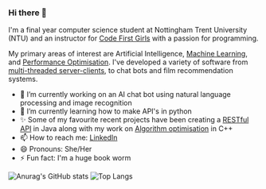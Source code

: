 ### Hi there 👋

I'm a final year computer science student at Nottingham Trent University (NTU) and an instructor for [Code First Girls](https://codefirstgirls.com/) with a passion for programming.

 My primary areas of interest are Artificial Intelligence, [Machine Learning](https://www.kaggle.com/code/jamievoce/predicting-developers-income), and [Performance Optimisation](https://github.com/EvelynVoce/Algorithmic-complexity-analysis-with-optimised-solutions). I've developed a variety of software from [multi-threaded server-clients](https://github.com/EvelynVoce/Concurrent-Client-Server-Model), to chat bots and film recommendation systems.  

- 🔭 I’m currently working on an AI chat bot using natural language processing and image recognition
- 🌱 I’m currently learning how to make API's in python
- ✨ Some of my favourite recent projects have been creating a [RESTful API](https://github.com/EvelynVoce/RestFull-messaging-service-API-) in Java along with my work on [Algorithm optimisation](https://github.com/EvelynVoce/Algorithmic-complexity-analysis-with-optimised-solutions) in C++
- 📫 How to reach me: [LinkedIn](https://www.linkedin.com/in/evelyn-voce/)
- 😄 Pronouns: She/Her
- ⚡ Fun fact: I'm a huge book worm

<!--
**EvelynVoce/EvelynVoce** is a ✨ _special_ ✨ repository because its `README.md` (this file) appears on your GitHub profile.

Here are some ideas to get you started:

- 🔭 I’m currently working on ...
- 🌱 I’m currently learning ...
- 👯 I’m looking to collaborate on ...
- 🤔 I’m looking for help with ...
- 💬 Ask me about ...
- 📫 How to reach me: ...
- 😄 Pronouns: ...
- ⚡ Fun fact: ...
-->

![Anurag's GitHub stats](https://github-readme-stats.vercel.app/api?username=EvelynVoce&show_icons=true&theme=radical&include_all_commits)
![Top Langs](https://github-readme-stats.vercel.app/api/top-langs/?username=EvelynVoce&theme=radical)
